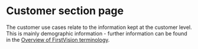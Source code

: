 Customer section page
=====================

The customer use cases relate to the information kept at the customer level. This is mainly demographic information - further information can be found in the [Overview of FirstVision terminology](./?path=docs/getting-started/OverviewOfFirstVisionTerminology.md).
